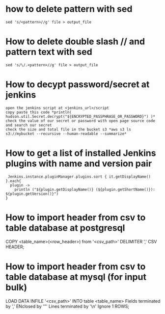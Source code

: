 # how to delete pattern with sed
```
sed 's/<pattern>//g' file > output_file
```
# How to delete double slash // and pattern text with sed
```
sed 's/\/.<pattern>//g' file > output_file
```
# How to decypt password/secret at jenkins
```
open the jenkins script at <jenkins_url>/script
copy paste this code *println( hudson.util.Secret.decrypt("${ENCRYPTED_PASSPHRASE_OR_PASSWORD}") )*
check the value of our secret or password with open page source code and search our secret
check the size and total file in the bucket s3 *aws s3 ls s3://mybucket --recursive --human-readable --summarize*
```
# How to get a list of installed Jenkins plugins with name and version pair
```
 Jenkins.instance.pluginManager.plugins.sort { it.getDisplayName() }.each{
  plugin -> 
    println ("${plugin.getDisplayName()} (${plugin.getShortName()}): ${plugin.getVersion()}")
}
```

# How to import header from csv to table database at postgresql
COPY <table_name>(<row_header>)
from '<csv_path>' DELIMITER ',' CSV HEADER;

# How to import header from csv to table database at mysql (for input bulk)
LOAD DATA INFILE '<csv_path>' INTO table <table_name> Fields terminated by ',' ENclosed by '"' Lines terminated by '\n' Ignore 1 ROWS;
